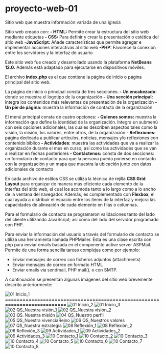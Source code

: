 # proyecto-web-01
Sitio web que muestra información variada de una iglesia

Sitio web creado con:
**- HTML:**	Permite crear la estructura del sitio web mediante etiquetas
**- CSS:**	Para definir y crear la presentación o estética del sitio web
**-JavaScript:**	Añade características que permite agregar e implementar acciones interactivas al sitio web
**-PHP:**	Favorece la conexión entre los servidores y la interfaz de usuario

Este sitio web fue creado y desarrollado usando la plataforma **NetBeans 12.0.** Además está adaptado para ejecutarse en dispositivos móviles.

El archivo **index.php** es el que contiene la página de inicio o página principal del sitio web.

La página de inicio o principal consta de tres secciones: 
**- Un encabezado:**	donde se muestra el logotipo de la organización
**- Una sección principal:**	integra los contenidos más relevantes de presentación de la organización 
**- Un pie de página:** 	muestra la información de contacto de la organización

El menú principal consta de cuatro opciones: 
**- Quienes somos:**	muestra la información que define la identidad de la organización. Integra un submenú con seis opciones adicionales, las cuales describen aspectos tales como la visión, la misión, los valores, entre otros, de la organización
**- Reflexiones:**	página dedicada a publicar artículos, noticias, mensajes y/o reflexiones con contenido bíblico
**- Actividades:**	muestra las actividades que va a realizar la organización durante el mes en curso; así como las actividades que se van a realizar en fechas posteriores 
**- Contáctenos:**	consta de dos secciones: un formulario de contacto para que la persona pueda ponerse en contacto con la organización y un mapa que muestra la ubicación junto con datos adicionales de contacto

En cada archivo de estilos CSS se utiliza la técnica de rejilla **CSS Grid Layout** para organizar de manera más eficiente cada elemento de la interfaz del sitio web, el cual los acomoda tanto a lo largo como a lo ancho de la ventana del navegador. Además, es complementado con **Flexbox**, el cual ayuda a distribuir el espacio entre los ítems de la interfaz y mejora las capacidades de alineación de cada elemento en filas o columnas.

Para el formulario de contacto se programaron validaciones tanto del lado del cliente utilizando JavaScript; así como del lado del servidor programado con PHP.

Para enviar la información del usuario a través del formulario de contacto se utiliza una herramienta  llamada PHPMailer. Esta es una clase escrita con php para enviar emails basada en el componente active server ASPMail. Permite de una forma sencilla tareas complejas como por ejemplo:
- Enviar mensajes de correo con ficheros adjuntos (attachments) 
- Enviar mensajes de correo en formato HTML 
- Enviar emails via sendmail, PHP mail(), o con SMTP.

A continuación se presentan algunas imágenes del sitio web brevemente descrito anteriormente:

![01  Inicio_1](https://github.com/misproyectosweb/proyecto-web-01/assets/98922137/070dddf3-d201-4478-a03a-c6904848e843)
**==========================================================================**
![01  Inicio_2](https://github.com/misproyectosweb/proyecto-web-01/assets/98922137/78b5f2fb-e6b8-4b85-8606-4a45e958894d)
![01  Inicio_3](https://github.com/misproyectosweb/proyecto-web-01/assets/98922137/a3b795fc-62cc-423a-a359-dbb2b9edf150)
![02  QS_Nuestra visión_1](https://github.com/misproyectosweb/proyecto-web-01/assets/98922137/3e628051-7766-4548-b366-02138887710f)
![02  QS_Nuestra visión_2](https://github.com/misproyectosweb/proyecto-web-01/assets/98922137/a5b3caeb-d4f2-4a05-98d1-e8316e8b6de4)
![03  QS_Nuestra misión](https://github.com/misproyectosweb/proyecto-web-01/assets/98922137/8882809d-0d1f-48cd-8b4b-d884bde0e603)
![04  QS_Nuestro perfil](https://github.com/misproyectosweb/proyecto-web-01/assets/98922137/1d9347f4-e324-44a5-a44a-8db582a43e82)
![05  QS_Nuestra vivenciaReino](https://github.com/misproyectosweb/proyecto-web-01/assets/98922137/d3d7448b-6b4c-435a-8221-76a9a155bc4a)
![06  QS_Nuestros valores](https://github.com/misproyectosweb/proyecto-web-01/assets/98922137/06b861b5-4a8b-45d6-bdf3-602c9481aaf6)
![07  QS_Nuestra estrategia](https://github.com/misproyectosweb/proyecto-web-01/assets/98922137/b970e191-4001-4e27-b26f-1142f5909576)
![08  Reflexión_1](https://github.com/misproyectosweb/proyecto-web-01/assets/98922137/81fe4a54-9eed-43b7-bc85-55fc4a5300df)
![08  Reflexión_2](https://github.com/misproyectosweb/proyecto-web-01/assets/98922137/98cef37f-e17f-4787-9614-96c5cc9206b1)
![08  Reflexión_3](https://github.com/misproyectosweb/proyecto-web-01/assets/98922137/04521347-4a1d-406e-8676-d303b215bc6e)
![09  Actividades_1](https://github.com/misproyectosweb/proyecto-web-01/assets/98922137/0da78519-aa99-4105-8d3c-709394825264)
![09  Actividades_2](https://github.com/misproyectosweb/proyecto-web-01/assets/98922137/23fbbf01-7d87-4d4c-a882-aca7a1394b76)
![09  Actividades_3](https://github.com/misproyectosweb/proyecto-web-01/assets/98922137/796daa54-fd08-4309-baea-6e0ba192394a)
![10  Contacto_1](https://github.com/misproyectosweb/proyecto-web-01/assets/98922137/abeb4db6-39f5-42b4-af10-872a676bd264)
![10  Contacto_2](https://github.com/misproyectosweb/proyecto-web-01/assets/98922137/b67ba119-e0de-483e-9d1f-40586bdc30bd)
![10  Contacto_3](https://github.com/misproyectosweb/proyecto-web-01/assets/98922137/ae15cf01-120e-4cff-8ed9-f0c6729e32f1)
![10  Contacto_4](https://github.com/misproyectosweb/proyecto-web-01/assets/98922137/6aa5fa36-a1f1-4d37-be22-2f9beb21d585)
![10  Contacto_5](https://github.com/misproyectosweb/proyecto-web-01/assets/98922137/c2646809-127c-4eae-afde-2bf6b8908b61)
![10  Contacto_6](https://github.com/misproyectosweb/proyecto-web-01/assets/98922137/61eed3d9-fabe-4cfd-bf3a-465b3168a0a3)
![10  Contacto_7](https://github.com/misproyectosweb/proyecto-web-01/assets/98922137/094272d3-1150-4e40-8791-92d2af59184d)
![10  Contacto_8](https://github.com/misproyectosweb/proyecto-web-01/assets/98922137/2014e86f-396b-4d27-ad99-3bad04cfc902)
